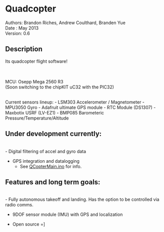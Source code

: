 Quadcopter
==========

Authors: Brandon Riches, Andrew Coulthard, Branden Yue  <br />
Date   : May 2013 <br />
Version: 0.6 <br />

Description
-----------

Its quadcopter flight software!  
<br /><br />

MCU: Osepp Mega 2560 R3   
(Soon switching to the chipKIT uC32 with the PIC32)

<br />
Current sensors lineup:
 - LSM303 Accelerometer / Magnetometer 
 - MPU3050 Gyro
 - Adafruit ultimate GPS module
 - RTC Module (DS1307)
 - Maxbotix USRF (LV-EZ1)
 - BMP085 Barometeric Pressure/Temperature/Altitude
 

Under development currently:
----------------------------

 <br />
  - Digital filtering of accel and gyro data <br />

  - GPS integration and datalogging <br />
      - See [QCopterMain.ino](https://github.com/briches/Quadcopter/blob/master/QCopterMain/QCopterMain.ino) for info. <br />


Features and long term goals:
----------------------------
   <br />
  - Fully autonomous takeoff and landing. Has the option to be controlled via radio comms. <br />

  - 9DOF sensor module (IMU) with GPS and localization  <br />
  
  - Open source =]
   <br />
   <br />


